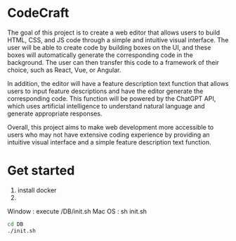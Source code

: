 # CodeCraft

The goal of this project is to create a web editor that allows users to build HTML, CSS, and JS code through a simple and intuitive visual interface. The user will be able to create code by building boxes on the UI, and these boxes will automatically generate the corresponding code in the background. The user can then transfer this code to a framework of their choice, such as React, Vue, or Angular.

In addition, the editor will have a feature description text function that allows users to input feature descriptions and have the editor generate the corresponding code. This function will be powered by the ChatGPT API, which uses artificial intelligence to understand natural language and generate appropriate responses.

Overall, this project aims to make web development more accessible to users who may not have extensive coding experience by providing an intuitive visual interface and a simple feature description text function.

# Get started

1. install docker
2. 
Window : execute /DB/init.sh
Mac OS : sh init.sh
```sh
cd DB
./init.sh
```
